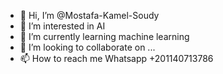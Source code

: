 - 👋 Hi, I’m @Mostafa-Kamel-Soudy
- 👀 I’m interested in AI
- 🌱 I’m currently learning machine learning
- 💞️ I’m looking to collaborate on ...
- 📫 How to reach me Whatsapp +201140713786

<!---
Mostafa-Kamel-Soudy/Mostafa-Kamel-Soudy is a ✨ special ✨ repository because its `README.md` (this file) appears on your GitHub profile.
You can click the Preview link to take a look at your changes.
--->
